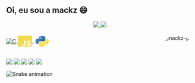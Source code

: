 ## Oi, eu sou a mackz  😄

<div align="center">
  <a href="https://www.mackz.com.br">
  <img height="175em" src="https://github-readme-stats.vercel.app/api?username=adsmackz&show_icons=true&theme=dark&include_all_commits=true&count_private=true"/>
  <img height="175em" src="https://github-readme-stats.vercel.app/api/top-langs/?username=adsmackz&layout=compact&langs_count=7&theme=dark"/>
</div>
  
<div style="display: inline_block"><br>
   <img align="center" alt="C" height="30" width="35" src="https://upload.wikimedia.org/wikipedia/commons/thumb/1/18/C_Programming_Language.svg/926px-C_Programming_Language.svg.png">
  <img align="center" alt="Rafa-Js" height="30" width="40" src="https://raw.githubusercontent.com/devicons/devicon/master/icons/javascript/javascript-plain.svg">
  <img align="center" alt="Rafa-Python" height="35" width="45" src="https://raw.githubusercontent.com/devicons/devicon/master/icons/python/python-original.svg">
  <img align="right" alt="mackz-pic" height="150" style="border-radius:50px;" src="https://i.pinimg.com/280x280_RS/50/84/a0/5084a0eb72fc56aa7fd26e85bf8288dd.jpg">
</div>
  
  ##
 
<div> 
  <a href="/" target="_blank"><img src="https://img.shields.io/badge/YouTube-FF0000?style=for-the-badge&logo=youtube&logoColor=white" target="_blank"></a>
  <a href="https://instagram.com/mackzao" target="_blank"><img src="https://img.shields.io/badge/-Instagram-%23E4405F?style=for-the-badge&logo=instagram&logoColor=white" target="_blank"></a>
 	<a href="https://www.twitch.tv/omackenzie" target="_blank"><img src="https://img.shields.io/badge/Twitch-9146FF?style=for-the-badge&logo=twitch&logoColor=white" target="_blank"></a>
 <a href="/" target="_blank"><img src="https://img.shields.io/badge/Discord-7289DA?style=for-the-badge&logo=discord&logoColor=white" target="_blank"></a> 
  <a href = "mailto:contato@mackz.com.br"><img src="https://img.shields.io/badge/-Gmail-%23333?style=for-the-badge&logo=gmail&logoColor=white" target="_blank"></a>

 
  ![Snake animation](https://github.com/adsmackz/adsmackz/blob/output/github-contribution-grid-snake.svg)
 
</div>
